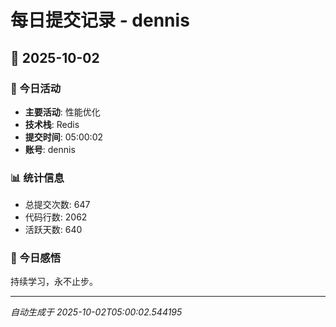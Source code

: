 # 每日提交记录 - dennis

## 📅 2025-10-02

### 🎯 今日活动
- **主要活动**: 性能优化
- **技术栈**: Redis
- **提交时间**: 05:00:02
- **账号**: dennis

### 📊 统计信息
- 总提交次数: 647
- 代码行数: 2062
- 活跃天数: 640

### 💭 今日感悟
持续学习，永不止步。

---
*自动生成于 2025-10-02T05:00:02.544195*
